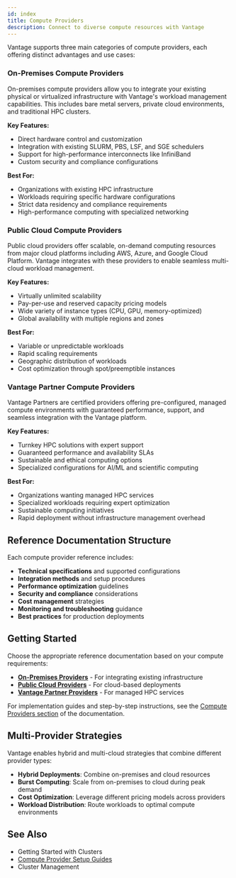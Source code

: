 ```yaml
---
id: index
title: Compute Providers
description: Connect to diverse compute resources with Vantage
---
```


Vantage supports three main categories of compute providers, each offering distinct advantages and use cases:

### On-Premises Compute Providers

On-premises compute providers allow you to integrate your existing physical or virtualized infrastructure with Vantage's workload management capabilities. This includes bare metal servers, private cloud environments, and traditional HPC clusters.

**Key Features:**

- Direct hardware control and customization
- Integration with existing SLURM, PBS, LSF, and SGE schedulers
- Support for high-performance interconnects like InfiniBand
- Custom security and compliance configurations

**Best For:**

- Organizations with existing HPC infrastructure
- Workloads requiring specific hardware configurations
- Strict data residency and compliance requirements
- High-performance computing with specialized networking

### Public Cloud Compute Providers

Public cloud providers offer scalable, on-demand computing resources from major cloud platforms including AWS, Azure, and Google Cloud Platform. Vantage integrates with these providers to enable seamless multi-cloud workload management.

**Key Features:**

- Virtually unlimited scalability
- Pay-per-use and reserved capacity pricing models
- Wide variety of instance types (CPU, GPU, memory-optimized)
- Global availability with multiple regions and zones

**Best For:**

- Variable or unpredictable workloads
- Rapid scaling requirements
- Geographic distribution of workloads
- Cost optimization through spot/preemptible instances

### Vantage Partner Compute Providers

Vantage Partners are certified providers offering pre-configured, managed compute environments with guaranteed performance, support, and seamless integration with the Vantage platform.

**Key Features:**

- Turnkey HPC solutions with expert support
- Guaranteed performance and availability SLAs
- Sustainable and ethical computing options
- Specialized configurations for AI/ML and scientific computing

**Best For:**

- Organizations wanting managed HPC services
- Specialized workloads requiring expert optimization
- Sustainable computing initiatives
- Rapid deployment without infrastructure management overhead

## Reference Documentation Structure

Each compute provider reference includes:

- **Technical specifications** and supported configurations
- **Integration methods** and setup procedures
- **Performance optimization** guidelines
- **Security and compliance** considerations
- **Cost management** strategies
- **Monitoring and troubleshooting** guidance
- **Best practices** for production deployments

## Getting Started

Choose the appropriate reference documentation based on your compute requirements:

- **[On-Premises Providers](/platform/compute-providers/self-hosted)** - For integrating existing infrastructure
- **[Public Cloud Providers](/platform/compute-providers/public-clouds)** - For cloud-based deployments
- **[Vantage Partner Providers](/platform/compute-providers/vantage-partners/atnorth)** - For managed HPC services

For implementation guides and step-by-step instructions, see the [Compute Providers section](/platform/compute-providers/) of the documentation.

## Multi-Provider Strategies

Vantage enables hybrid and multi-cloud strategies that combine different provider types:

- **Hybrid Deployments**: Combine on-premises and cloud resources
- **Burst Computing**: Scale from on-premises to cloud during peak demand
- **Cost Optimization**: Leverage different pricing models across providers
- **Workload Distribution**: Route workloads to optimal compute environments

## See Also

- Getting Started with Clusters
- [Compute Provider Setup Guides](/platform/compute-providers/)
- Cluster Management

